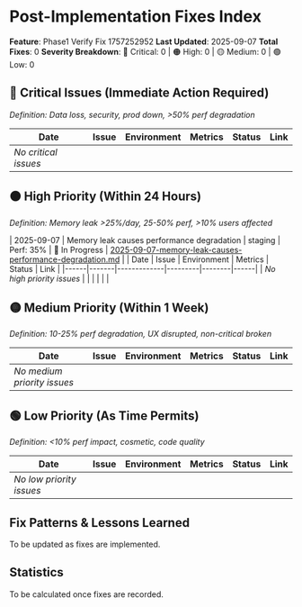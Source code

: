# Post-Implementation Fixes Index

**Feature**: Phase1 Verify Fix 1757252952
**Last Updated**: 2025-09-07
**Total Fixes**: 0
**Severity Breakdown**: 🔴 Critical: 0 | 🟠 High: 0 | 🟡 Medium: 0 | 🟢 Low: 0

## 🔴 Critical Issues (Immediate Action Required)
*Definition: Data loss, security, prod down, >50% perf degradation*

| Date | Issue | Environment | Metrics | Status | Link |
|------|-------|-------------|---------|--------|------|
| *No critical issues* | | | | | |

## 🟠 High Priority (Within 24 Hours)
*Definition: Memory leak >25%/day, 25-50% perf, >10% users affected*

| 2025-09-07 | Memory leak causes performance degradation | staging | Perf: 35% | 🚧 In Progress | [2025-09-07-memory-leak-causes-performance-degradation.md](./high/2025-09-07-memory-leak-causes-performance-degradation.md) |
| Date | Issue | Environment | Metrics | Status | Link |
|------|-------|-------------|---------|--------|------|
| *No high priority issues* | | | | | |

## 🟡 Medium Priority (Within 1 Week)
*Definition: 10-25% perf degradation, UX disrupted, non-critical broken*

| Date | Issue | Environment | Metrics | Status | Link |
|------|-------|-------------|---------|--------|------|
| *No medium priority issues* | | | | | |

## 🟢 Low Priority (As Time Permits)
*Definition: <10% perf impact, cosmetic, code quality*

| Date | Issue | Environment | Metrics | Status | Link |
|------|-------|-------------|---------|--------|------|
| *No low priority issues* | | | | | |

## Fix Patterns & Lessons Learned
To be updated as fixes are implemented.

## Statistics
To be calculated once fixes are recorded.

